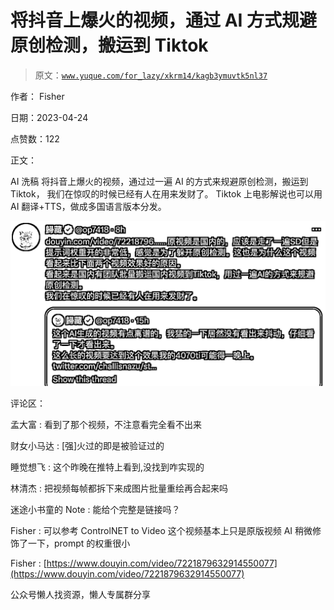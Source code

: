 # 将抖音上爆火的视频，通过 AI 方式规避原创检测，搬运到 Tiktok

> 原文：[`www.yuque.com/for_lazy/xkrm14/kagb3ymuvtk5nl37`](https://www.yuque.com/for_lazy/xkrm14/kagb3ymuvtk5nl37)

作者： Fisher

日期：2023-04-24

点赞数：122

正文：

AI 洗稿 将抖音上爆火的视频，通过过一遍 AI 的方式来规避原创检测，搬运到 Tiktok， 我们在惊叹的时候已经有人在用来发财了。 Tiktok 上电影解说也可以用 AI 翻译+TTS，做成多国语言版本分发。

![](img/f40b8bbe0e8b982652c7f7c1c2391441.png)  

评论区：

孟大富 : 看到了那个视频，不注意看完全看不出来

财女小马达 : [强]火过的即是被验证过的

睡觉想飞 : 这个昨晚在推特上看到,没找到咋实现的

林清杰 : 把视频每帧都拆下来成图片批量重绘再合起来吗

迷途小书童的 Note : 能给个完整是链接吗？

Fisher : 可以参考 ControlNET to Video 这个视频基本上只是原版视频 AI 稍微修饰了一下，prompt 的权重很小

Fisher : [https://www.douyin.com/video/7221879632914550077](https://www.douyin.com/video/7221879632914550077)

公众号懒人找资源，懒人专属群分享

